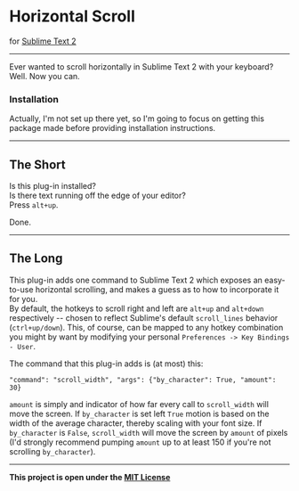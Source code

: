 Horizontal Scroll
=========================

for [Sublime Text 2][0]

-------------

Ever wanted to scroll horizontally in Sublime Text 2 with your keyboard?  
Well. Now you can.

### Installation

Actually, I'm not set up there yet, so I'm going to focus on getting this package made before providing installation instructions.

-----

## The Short

Is this plug-in installed?  
Is there text running off the edge of your editor?  
Press `alt+up`.

Done.

-----

## The Long

This plug-in adds one command to Sublime Text 2 which exposes an easy-to-use horizontal scrolling, and makes a guess as to how to incorporate it for you.  
By default, the hotkeys to scroll right and left are `alt+up` and `alt+down` respectively -- chosen to reflect Sublime's default `scroll_lines` behavior (`ctrl+up/down`). This, of course, can be mapped to any hotkey combination you might by want by modifying your personal `Preferences -> Key Bindings - User`.

The command that this plug-in adds is (at most) this:

    "command": "scroll_width", "args": {"by_character": True, "amount": 30}

`amount` is simply and indicator of how far every call to `scroll_width` will move the screen. If `by_character` is set left `True` motion is based on the width of the average character, thereby scaling with your font size. If `by_character` is `False`, `scroll_width` will move the screen by `amount` of pixels (I'd strongly recommend pumping `amount` up to at least 150 if you're not scrolling `by_character`). 

-----

**This project is open under the [MIT License][1]**

 [0]: http://www.sublimetext.com/2
 [1]: http://revolunet.mit-license.org
 [2]: http://wbond.net/sublime_packages/package_control